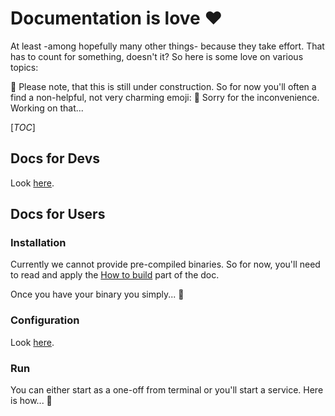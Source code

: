 # Documentation is love :heart:

At least -among hopefully many other things- because they take effort. That has to count for something, doesn't it? So here is some love on various topics:

:construction: Please note, that this is still under construction. So for now you'll often a find a non-helpful, not very charming emoji: :construction: Sorry for the inconvenience. Working on that... 

[_TOC_]

## Docs for Devs

Look [here](./contribute/README.md).

## Docs for Users

### Installation

Currently we cannot provide pre-compiled binaries. So for now, you'll need to read and apply the [How to build](./contribute/README.md) part of the doc.

Once you have your binary you simply... :construction:

### Configuration

Look [here](./config/README.md).

### Run

You can either start as a one-off from terminal or you'll start a service. Here is how... :construction:

